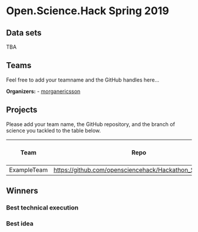 # Open.Science.Hack Spring 2019

## Data sets

TBA

## Teams

Feel free to add your teamname and the GitHub handles here...

**Organizers:**
	- [morganericsson](https://github.com/morganericsson)

## Projects

Please add your team name, the GitHub repository, and the branch of science you tackled to the table below.

Team | Repo | Branch of Science
---- | ---- | -----------------
ExampleTeam | https://github.com/opensciencehack/Hackathon_Spring2019 | None

## Winners

### Best technical execution

### Best idea
